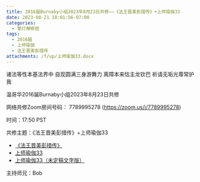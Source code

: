 ```yaml
---
title: 2016届Burnaby小组2023年8月23日共修——《法王晋美彭措传》+上师瑜伽33
date: 2023-08-21 18:01:56-07:00
categories:
  - 慧灯禅修班
tags:
  - 2016届
  - 上师瑜伽
  - 法王晋美彭措传
attachments: /f/up/上师瑜伽33.docx
---
```

诸法等性本基法界中 自现圆满三身游舞力 离障本来怙主龙钦巴 祈请无垢光尊常护我

温哥华2016届Burnaby小组2023年8月23日共修

网络共修Zoom房间号码： 7789995278 (<https://zoom.us/j/7789995278>)

时间：17:50 PST

共修主题：《法王晋美彭措传》+上师瑜伽33
* [《法王晋美彭措传》](https://s3.ca-central-1.wasabisys.com/hddata/f.huidengchanxiu.net/hdv/d/《法王晋美彭措传》.pdf)
* [上师瑜伽33](https://www.youtube.com/watch?v=8mJMU8pDwo8&ab_channel=%E6%85%A7%E7%81%AF%E4%B9%8B%E5%85%89%E7%BD%91%E7%AB%99)
* [上师瑜伽33（未定稿文字版）](/f/up/上师瑜伽33.docx)


主持师兄：Bob